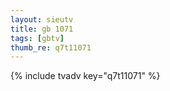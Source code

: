 ```yaml
--- 
layout: sieutv
title: gb 1071
tags: [gbtv]
thumb_re: q7t11071
---
```

{% include tvadv key="q7t11071" %} 
